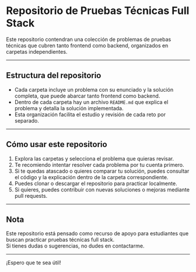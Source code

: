 # Repositorio de Pruebas Técnicas Full Stack

Este repositorio contendran una colección de problemas de pruebas técnicas que cubren tanto frontend como backend, organizados en carpetas independientes.

---

## Estructura del repositorio

- Cada carpeta incluye un problema con su enunciado y la solución completa, que puede abarcar tanto frontend como backend.
- Dentro de cada carpeta hay un archivo `README.md` que explica el problema y detalla la solución implementada.
- Esta organización facilita el estudio y revisión de cada reto por separado.

---

## Cómo usar este repositorio

1. Explora las carpetas y selecciona el problema que quieras revisar.
2. Te recomiendo intentar resolver cada problema por tu cuenta primero.
3. Si te quedas atascado o quieres comparar tu solución, puedes consultar el código y la explicación dentro de la carpeta correspondiente.
4. Puedes clonar o descargar el repositorio para practicar localmente.
5. Si quieres, puedes contribuir con nuevas soluciones o mejoras mediante pull requests.

---

## Nota

Este repositorio está pensado como recurso de apoyo para estudiantes que buscan practicar pruebas técnicas full stack.  
Si tienes dudas o sugerencias, no dudes en contactarme.

---

¡Espero que te sea útil!
